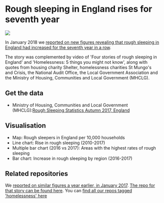 # Rough sleeping in England rises for seventh year

![](https://ichef-1.bbci.co.uk/news/624/cpsprodpb/1A4E/production/_99743760_chart-roughsleepcount_birmingham-m8vg2-nc.png)

In January 2018 we [reported on new figures revealing that rough sleeping in England had increased for the seventh year in a row](http://www.bbc.co.uk/news/uk-england-42817123).

The story was complemented by video of 'Four stories of rough sleeping in England' and 'Homelessness: 5 things you might not know', along with quotes from housing charity Shelter, homelessness charities St Mungo's and Crisis, the National Audit Office, the Local Government Association and the Ministry of Housing, Communities and Local Government (MHCLG).

## Get the data

* Ministry of Housing, Communities and Local Government (MHCLG):[Rough Sleeping Statistics Autumn 2017, England](https://www.gov.uk/government/uploads/system/uploads/attachment_data/file/676097/Rough_Sleeping_Autumn_2017_Statistical_Release.pdf)

## Visualisation

* Map: Rough sleepers in England per 10,000 households
* Line chart: Rise in rough sleeping (2010-2017)
* Multiple bar chart (2016 vs 2017): Areas with the highest rates of rough sleeping
* Bar chart: Increase in rough sleeping by region (2016-2017)

## Related repositories

We [reported on similar figures a year earlier, in January 2017](http://www.bbc.co.uk/news/uk-england-38719087). [The repo for that story can be found here](https://github.com/BBC-Data-Unit/rough-sleeping). You can [find all our repos tagged 'homelessness' here](https://github.com/search?q=topic%3Ahomelessness+org%3ABBC-Data-Unit+fork%3Atrue)
